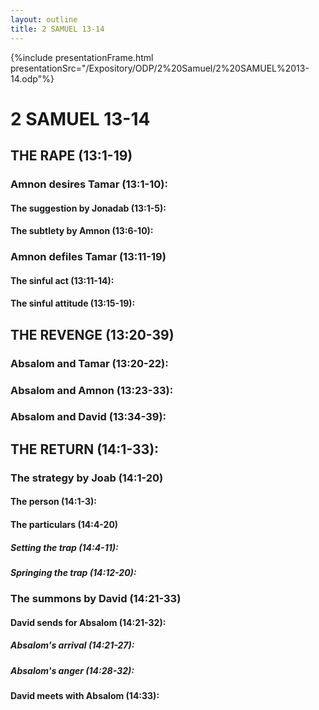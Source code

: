 ```yaml
---
layout: outline
title: 2 SAMUEL 13-14
---
```

{%include presentationFrame.html presentationSrc="/Expository/ODP/2%20Samuel/2%20SAMUEL%2013-14.odp"%}

# 2 SAMUEL 13-14
## THE RAPE (13:1-19) 
###  Amnon desires Tamar (13:1-10): 
####  The suggestion by Jonadab (13:1-5): 
####  The subtlety by Amnon (13:6-10): 
###  Amnon defiles Tamar (13:11-19) 
####  The sinful act (13:11-14): 
####  The sinful attitude (13:15-19): 
## THE REVENGE (13:20-39) 
###  Absalom and Tamar (13:20-22): 
###  Absalom and Amnon (13:23-33): 
###  Absalom and David (13:34-39): 
## THE RETURN (14:1-33): 
###  The strategy by Joab (14:1-20) 
####  The person (14:1-3): 
####  The particulars (14:4-20) 
#####  Setting the trap (14:4-11): 
#####  Springing the trap (14:12-20): 
###  The summons by David (14:21-33) 
####  David sends for Absalom (14:21-32): 
#####  Absalom\'s arrival (14:21-27): 
#####  Absalom\'s anger (14:28-32): 
####  David meets with Absalom (14:33): 
